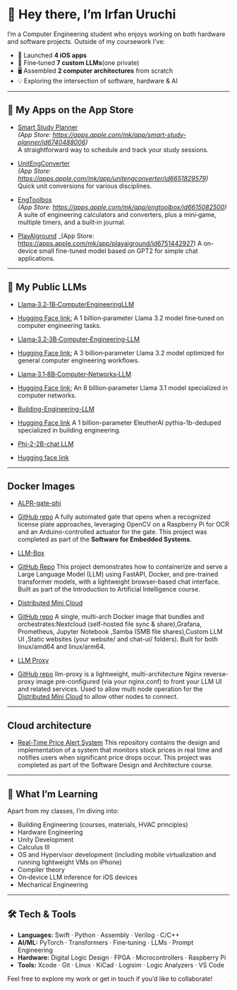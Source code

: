 # 👋 Hey there, I’m Irfan Uruchi

I’m a Computer Engineering student who enjoys working on both hardware and software projects. Outside of my coursework I’ve:

- 📱 Launched **4 iOS apps**  
- 🤖 Fine‑tuned **7 custom LLMs**(one private)
-  🖥️ Assembled **2 computer architectures** from scratch  
- 💡 Exploring the intersection of software, hardware & AI

---

## 📱 My Apps on the App Store

- [Smart Study Planner](https://github.com/IrfanUruchi/Smart-Study-Planner)  
  _(App Store: https://apps.apple.com/mk/app/smart-study-planner/id6740488006)_  
  A straightforward way to schedule and track your study sessions.

- [UnitEngConverter](https://github.com/IrfanUruchi/UnitEngConverter)  
  _(App Store: https://apps.apple.com/mk/app/unitengconverter/id6651829579)_  
  Quick unit conversions for various disciplines.

- [EngToolbox](https://github.com/IrfanUruchi/EngToolbox)  
  _(App Store: https://apps.apple.com/mk/app/engtoolbox/id6615082500)_  
    A suite of engineering calculators and converters, plus a mini‑game, multiple timers, and a built‑in journal.

- [PlayAIground](https://github.com/IrfanUruchi/PlayAIground)
  _(App Store: https://apps.apple.com/mk/app/playaiground/id6751442927)
  A on-device small fine-tuned model based on GPT2 for simple chat applications.

---

## 🤖 My Public LLMs

- [Llama‑3.2‑1B‑ComputerEngineeringLLM](https://github.com/IrfanUruchi/Llama-3.2-1B-ComputerEngineeringLLM)
- [Hugging Face link:](https://huggingface.co/Irfanuruchi/Llama-3.2-1B-Computer-Engineering-LLM)
  A 1 billion‑parameter Llama 3.2 model fine‑tuned on computer engineering tasks.

- [Llama‑3.2‑3B‑Computer‑Engineering‑LLM](https://github.com/IrfanUruchi/Llama-3.2-3B-Computer-Engineering-LLM)
- [Hugging Face link:](https://huggingface.co/Irfanuruchi/Llama-3.2-3B-Computer-Engineering-LLM)
  A 3 billion‑parameter Llama 3.2 model optimized for general computer engineering workflows.

- [Llama‑3.1‑8B‑Computer‑Networks‑LLM](https://github.com/IrfanUruchi/Llama-3.1-8B-Computer-Networks-LLM)
- [Hugging Face link:](https://huggingface.co/Irfanuruchi/Llama-3.1-8B-Computer-Networks-LLM)
  An 8 billion‑parameter Llama 3.1 model specialized in computer networks.

- [Building-Engineering-LLM](https://github.com/IrfanUruchi/1B-building-engineering-llm)
- [Hugging Face link](https://huggingface.co/Irfanuruchi/1B-building-engineering-llm)
  A 1 billion-parameter  EleutherAI pythia-1b-deduped specialized in building engineering.

- [Phi-2-2B-chat LLM](https://github.com/IrfanUruchi/phi-2-chat)
- [Hugging face link](https://huggingface.co/Irfanuruchi/phi-2-chat)


---

## Docker Images

- [ALPR-gate-phi](https://hub.docker.com/r/irfanuruchi/alpr-gate-pi)
- [GitHub repo](https://github.com/IrfanUruchi/automated-license-plate-gate-control)
  A fully automated gate that opens when a recognized license plate approaches, leveraging OpenCV on a Raspberry Pi for OCR and an Arduino-controlled actuator for the gate. This project was completed as part of the **Software for Embedded Systems**.

- [LLM-Box](https://github.com/IrfanUruchi/llm-docker-app)
- [GitHub Repo](https://github.com/IrfanUruchi/llm-docker-app)
This project demonstrates how to containerize and serve a Large Language Model (LLM) using FastAPI, Docker, and pre-trained transformer models, with a lightweight browser-based chat interface. Built as part of the Introduction to Artificial Intelligence course.  

- [Distributed Mini Cloud](https://hub.docker.com/r/irfanuruchi/distributed-edge-mini-cloud)
- [GitHub repo](https://github.com/IrfanUruchi/Distributed-edge-mini-cloud-Docker)
  A single, multi-arch Docker image that bundles and orchestrates:Nextcloud (self-hosted file sync & share),Grafana, Prometheus, Jupyter Notebook ,Samba (SMB file shares),Custom LLM UI ,Static websites (your website/ and chat-ui/ folders). Built for both linux/amd64 and linux/arm64.

- [LLM Proxy](https://hub.docker.com/r/irfanuruchi/llm-proxy)
- [GitHub repo](https://github.com/IrfanUruchi/Edge-Distributed-Mini-Cloud-System)
  llm-proxy is a lightweight, multi-architecture Nginx reverse-proxy image pre-configured (via your nginx.conf) to front your LLM UI and related services. Used to allow multi node operation for the [Distributed Mini Cloud](https://github.com/IrfanUruchi/Edge-Distributed-Mini-Cloud-System) to allow other nodes to connect.


---

## Cloud architecture

- [Real-Time Price Alert System](https://github.com/IrfanUruchi/realtime-price-alert-system)
 This repository contains the design and implementation of a system that monitors stock prices in real time and notifies users when significant price drops occur.
This project was completed as part of the Software Design and Architecture course.

---

## 🧠 What I’m Learning

Apart from my classes, I’m diving into:

- Building Engineering (courses, materials, HVAC principles)
- Hardware Engineering
- Unity Development 
- Calculus III
- OS and Hypervisor development (including mobile virtualization and running lightweight VMs on iPhone)  
- Compiler theory
- On‑device LLM inference for iOS devices
- Mechanical Engineering

---


## 🛠️ Tech & Tools

- **Languages:** Swift · Python · Assembly · Verilog · C/C++   
- **AI/ML:** PyTorch · Transformers · Fine‑tuning · LLMs · Prompt Engineering  
- **Hardware:** Digital Logic Design · FPGA · Microcontrollers · Raspberry Pi  
- **Tools:** Xcode · Git · Linux · KiCad · Logisim · Logic Analyzers · VS Code

Feel free to explore my work or get in touch if you’d like to collaborate!

